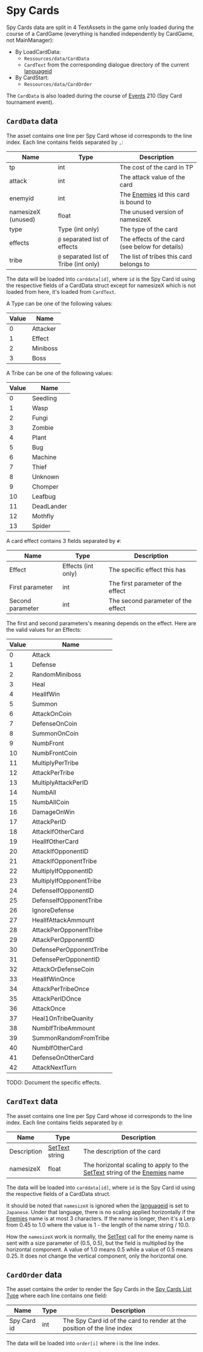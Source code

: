 # Spy Cards

Spy Cards data are split in 4 TextAssets in the game only loaded during the course of a CardGame (everything is handled independently by CardGame, not MainManager):

* By LoadCardData:
  * `Ressources/data/CardData`
  * `CardText` from the corresponding dialogue directory of the current [languageid](../SetText/languageid.md)
* By CardStart:
  * `Ressources/data/CardOrder`

The `CardData` is also loaded during the course of [Events](../Enums%20and%20IDs/Events.md) 210 (Spy Card tournament event).

## `CardData` data

The asset contains one line per Spy Card whose id corresponds to the line index. Each line contains fields separated by `,`:

|Name|Type|Description|
|----|----|-----------|
|tp|int|The cost of the card in TP|
|attack|int|The attack value of the card|
|enemyid|int|The [Enemies](../Enums%20and%20IDs/Enemies.md) id this card is bound to|
|namesizeX (unused)|float|The unused version of namesizeX|
|type|Type (int only)|The type of the card|
|effects|`@` separated list of effects|The effects of the card (see below for details)|
|tribe|`@` separated list of Tribe (int only)|The list of tribes this card belongs to|

The data will be loaded into `carddata[id]`, where `id` is the Spy Card id using the respective fields of a CardData struct except for namesizeX which is not loaded from here, it's loaded from `CardText`.

A Type can be one of the following values:

|Value|Name|
|-----|----|
|0|Attacker|
|1|Effect|
|2|Miniboss|
|3|Boss|

A Tribe can be one of the following values:

|Value|Name|
|-----|----|
|0|Seedling|
|1|Wasp|
|2|Fungi|
|3|Zombie|
|4|Plant|
|5|Bug|
|6|Machine|
|7|Thief|
|8|Unknown|
|9|Chomper|
|10|Leafbug|
|11|DeadLander|
|12|Mothfly|
|13|Spider|

A card effect contains 3 fields separated by `#`:

|Name|Type|Description|
|----|----|-----------|
|Effect|Effects (int only)|The specific effect this has|
|First parameter|int|The first parameter of the effect|
|Second parameter|int|The second parameter of the effect|

The first and second parameters's meaning depends on the effect. Here are the valid values for an Effects:

|Value|Name|
|-----|----|
|0|Attack|
|1|Defense|
|2|RandomMiniboss|
|3|Heal|
|4|HealIfWin|
|5|Summon|
|6|AttackOnCoin|
|7|DefenseOnCoin|
|8|SummonOnCoin|
|9|NumbFront|
|10|NumbFrontCoin|
|11|MultiplyPerTribe|
|12|AttackPerTribe|
|13|MultiplyAttackPerID|
|14|NumbAll|
|15|NumbAllCoin|
|16|DamageOnWin|
|17|AttackPerID|
|18|AttackIfOtherCard|
|19|HealIfOtherCard|
|20|AttackIfOpponentID|
|21|AttackIfOpponentTribe|
|22|MultiplyIfOpponentID|
|23|MultiplyIfOpponentTribe|
|24|DefenseIfOpponentID|
|25|DefenseIfOpponentTribe|
|26|IgnoreDefense|
|27|HealIfAttackAmmount|
|28|AttackPerOpponentTribe|
|29|AttackPerOpponentID|
|30|DefensePerOpponentTribe|
|31|DefensePerOpponentID|
|32|AttackOrDefenseCoin|
|33|HealIfWinOnce|
|34|AttackPerTribeOnce|
|35|AttackPerIDOnce|
|36|AttackOnce|
|37|Heal1OnTribeQuanity|
|38|NumbIfTribeAmmount|
|39|SummonRandomFromTribe|
|40|NumbIfOtherCard|
|41|DefenseOnOtherCard|
|42|AttackNextTurn|

TODO: Document the specific effects.

## `CardText` data

The asset contains one line per Spy Card whose id corresponds to the line index. Each line contains fields separated by `@`:

|Name|Type|Description|
|----|----|-----------|
|Description|[SetText](../SetText/SetText.md) string|The description of the card|
|namesizeX|float|The horizontal scaling to apply to the [SetText](../SetText/SetText.md) string of the [Enemies](../Enums%20and%20IDs/Enemies.md) name|

The data will be loaded into `carddata[id]`, where `id` is the Spy Card id using the respective fields of a CardData struct.

It should be noted that `namesizeX` is ignored when the [languageid](../SetText/languageid.md) is set to `Japanese`. Under that language, there is no scaling applied horizontally if the [Enemies](../Enums%20and%20IDs/Enemies.md) name is at most 3 characters. If the name is longer, then it's a Lerp from 0.45 to 1.0 where the value is 1 - the length of the name string / 10.0.

How the `namesizeX` work is normally, the [SetText](../SetText/SetText.md) call for the enemy name is sent with a size parameter of (0.5, 0.5), but the field is multiplied by the horizontal component. A value of 1.0 means 0.5 while a value of 0.5 means 0.25. It does not change the vertical component, only the horizontal one.

## `CardOrder` data

The asset contains the order to render the Spy Cards in the [Spy Cards List Type](../ItemList/List%20Types%20Group%20Details/Spy%20Cards%20List%20Type.md) where each line contains one field:

|Name|Type|Description|
|----|----|-----------|
|Spy Card id|int|The Spy Card id of the card to render at the position of the line index|

The data will be loaded into `order[i]` where i is the line index.
